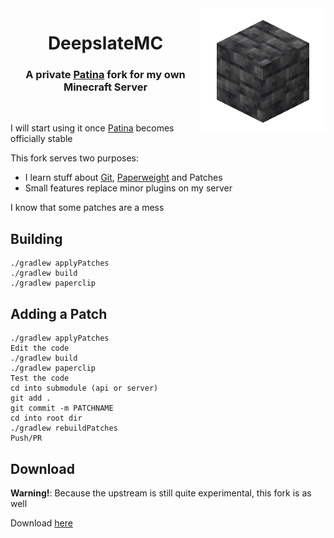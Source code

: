 <img src=".github/assets/logo.png" width="200px" align="right">
<div align="center">

# DeepslateMC
### A private [Patina](https://github.com/PatinaMC/Patina) fork for my own Minecraft Server
<br/>
</div>

I will start using it once [Patina](https://github.com/PatinaMC/Patina) becomes officially stable

This fork serves two purposes:
- I learn stuff about [Git](https://git-scm.com/), [Paperweight](https://github.com/PaperMC/paperweight) and Patches
- Small features replace minor plugins on my server

I know that some patches are a mess

## Building
```
./gradlew applyPatches
./gradlew build
./gradlew paperclip
```

## Adding a Patch
```
./gradlew applyPatches
Edit the code
./gradlew build
./gradlew paperclip
Test the code
cd into submodule (api or server)
git add .
git commit -m PATCHNAME
cd into root dir
./gradlew rebuildPatches
Push/PR
```

## Download
**Warning!**: Because the upstream is still quite experimental, this fork is as well

Download [here](https://pascalpex.ddns.net/files/deepslate/DeepslateMC.jar)
